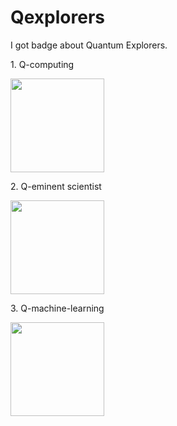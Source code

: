 # Qexplorers

I got badge about Quantum Explorers.

<p>1. Q-computing
  <p> <img src="https://user-images.githubusercontent.com/108252034/189029484-f871c099-977d-4d62-9ca2-fb72ebf59a7d.png" width="150" height="150">
<p>2. Q-eminent scientist
  <p><img src="https://user-images.githubusercontent.com/108252034/189029366-eeefe1ce-236d-45d2-94fb-7e18ab43551b.png" width="150" height="150">
<p>3. Q-machine-learning
  <p><img src="https://user-images.githubusercontent.com/108252034/189029364-2a4392ef-cff0-4348-9baa-3b55104bd4ee.png" width="150" height="150">
